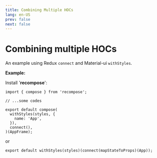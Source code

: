 ```yaml
---
title: Combining Multiple HOCs
lang: en-US
prev: false
next: false
---
```


<Icon name="react" />

# Combining multiple HOCs

An example using Redux `connect` and Material-ui `withStyles`.

**Example:**

Install '**recompose**':

<Terminal :commands="['yarn add recompose']" />

```JS
import { compose } from 'recompose';

// ...some codes

export default compose(
  withStyles(styles, {
    name: 'App',
  }),
  connect(),
)(AppFrame);
```

or

```JS
export default withStyles(styles)(connect(mapStateToProps)(App));
```
